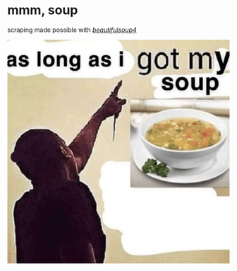 # mmm, soup

scraping made possible with [*beautifulsoup4*](https://pypi.org/project/beautifulsoup4/)

![](./../../asset/soup!.jpg)